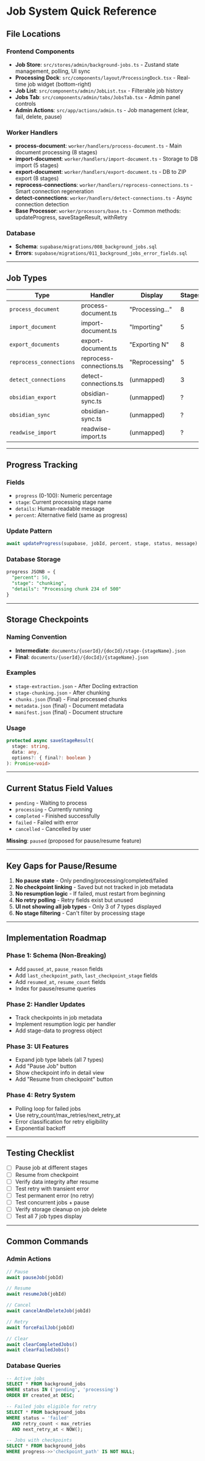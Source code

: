 # Job System Quick Reference

## File Locations

### Frontend Components
- **Job Store**: `src/stores/admin/background-jobs.ts` - Zustand state management, polling, UI sync
- **Processing Dock**: `src/components/layout/ProcessingDock.tsx` - Real-time job widget (bottom-right)
- **Job List**: `src/components/admin/JobList.tsx` - Filterable job history
- **Jobs Tab**: `src/components/admin/tabs/JobsTab.tsx` - Admin panel controls
- **Admin Actions**: `src/app/actions/admin.ts` - Job management (clear, fail, delete, pause)

### Worker Handlers
- **process-document**: `worker/handlers/process-document.ts` - Main document processing (8 stages)
- **import-document**: `worker/handlers/import-document.ts` - Storage to DB import (5 stages)
- **export-document**: `worker/handlers/export-document.ts` - DB to ZIP export (8 stages)
- **reprocess-connections**: `worker/handlers/reprocess-connections.ts` - Smart connection regeneration
- **detect-connections**: `worker/handlers/detect-connections.ts` - Async connection detection
- **Base Processor**: `worker/processors/base.ts` - Common methods: updateProgress, saveStageResult, withRetry

### Database
- **Schema**: `supabase/migrations/008_background_jobs.sql`
- **Errors**: `supabase/migrations/011_background_jobs_error_fields.sql`

---

## Job Types

| Type | Handler | Display | Stages | Checkpoints |
|---|---|---|---|---|
| `process_document` | process-document.ts | "Processing..." | 8 | Yes |
| `import_document` | import-document.ts | "Importing" | 5 | Yes |
| `export_documents` | export-document.ts | "Exporting N" | 8 | Partial |
| `reprocess_connections` | reprocess-connections.ts | "Reprocessing" | 5 | Minimal |
| `detect_connections` | detect-connections.ts | (unmapped) | 3 | No |
| `obsidian_export` | obsidian-sync.ts | (unmapped) | ? | ? |
| `obsidian_sync` | obsidian-sync.ts | (unmapped) | ? | ? |
| `readwise_import` | readwise-import.ts | (unmapped) | ? | ? |

---

## Progress Tracking

### Fields
- `progress` (0-100): Numeric percentage
- `stage`: Current processing stage name
- `details`: Human-readable message
- `percent`: Alternative field (same as progress)

### Update Pattern
```typescript
await updateProgress(supabase, jobId, percent, stage, status, message)
```

### Database Storage
```sql
progress JSONB = {
  "percent": 50,
  "stage": "chunking",
  "details": "Processing chunk 234 of 500"
}
```

---

## Storage Checkpoints

### Naming Convention
- **Intermediate**: `documents/{userId}/{docId}/stage-{stageName}.json`
- **Final**: `documents/{userId}/{docId}/{stageName}.json`

### Examples
- `stage-extraction.json` - After Docling extraction
- `stage-chunking.json` - After chunking
- `chunks.json` (final) - Final processed chunks
- `metadata.json` (final) - Document metadata
- `manifest.json` (final) - Document structure

### Usage
```typescript
protected async saveStageResult(
  stage: string,
  data: any,
  options?: { final?: boolean }
): Promise<void>
```

---

## Current Status Field Values

- `pending` - Waiting to process
- `processing` - Currently running
- `completed` - Finished successfully
- `failed` - Failed with error
- `cancelled` - Cancelled by user

**Missing**: `paused` (proposed for pause/resume feature)

---

## Key Gaps for Pause/Resume

1. **No pause state** - Only pending/processing/completed/failed
2. **No checkpoint linking** - Saved but not tracked in job metadata
3. **No resumption logic** - If failed, must restart from beginning
4. **No retry polling** - Retry fields exist but unused
5. **UI not showing all job types** - Only 3 of 7 types displayed
6. **No stage filtering** - Can't filter by processing stage

---

## Implementation Roadmap

### Phase 1: Schema (Non-Breaking)
- Add `paused_at`, `pause_reason` fields
- Add `last_checkpoint_path`, `last_checkpoint_stage` fields
- Add `resumed_at`, `resume_count` fields
- Index for pause/resume queries

### Phase 2: Handler Updates
- Track checkpoints in job metadata
- Implement resumption logic per handler
- Add stage-data to progress object

### Phase 3: UI Features
- Expand job type labels (all 7 types)
- Add "Pause Job" button
- Show checkpoint info in detail view
- Add "Resume from checkpoint" button

### Phase 4: Retry System
- Polling loop for failed jobs
- Use retry_count/max_retries/next_retry_at
- Error classification for retry eligibility
- Exponential backoff

---

## Testing Checklist

- [ ] Pause job at different stages
- [ ] Resume from checkpoint
- [ ] Verify data integrity after resume
- [ ] Test retry with transient error
- [ ] Test permanent error (no retry)
- [ ] Test concurrent jobs + pause
- [ ] Verify storage cleanup on job delete
- [ ] Test all 7 job types display

---

## Common Commands

### Admin Actions
```typescript
// Pause
await pauseJob(jobId)

// Resume
await resumeJob(jobId)

// Cancel
await cancelAndDeleteJob(jobId)

// Retry
await forceFailJob(jobId)

// Clear
await clearCompletedJobs()
await clearFailedJobs()
```

### Database Queries
```sql
-- Active jobs
SELECT * FROM background_jobs 
WHERE status IN ('pending', 'processing') 
ORDER BY created_at DESC;

-- Failed jobs eligible for retry
SELECT * FROM background_jobs 
WHERE status = 'failed' 
  AND retry_count < max_retries 
  AND next_retry_at < NOW();

-- Jobs with checkpoints
SELECT * FROM background_jobs 
WHERE progress->>'checkpoint_path' IS NOT NULL;
```

